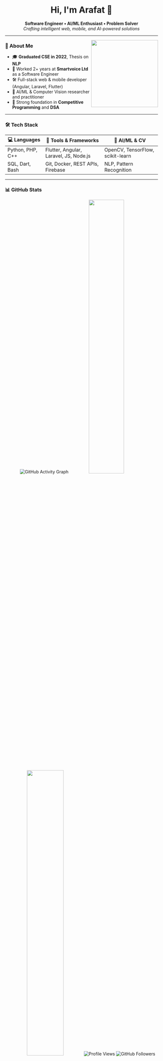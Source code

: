<!---
Arafat6462/Arafat6462 is a ✨ special ✨ repository because its `README.md` (this file) appears on your GitHub profile.
You can click the Preview link to take a look at your changes.
--->
<h1 align="center">Hi, I'm Arafat 👋</h1>
<p align="center">
  <strong>Software Engineer • AI/ML Enthusiast • Problem Solver</strong><br>
  <em>Crafting intelligent web, mobile, and AI-powered solutions</em>
</p>

---

<img align="right" src="https://media.giphy.com/media/qgQUggAC3Pfv687qPC/giphy.gif" width="220"/>

### 💼 About Me

- 🎓 **Graduated CSE in 2022**, Thesis on **NLP**
- 🏢 Worked 2+ years at **Smartvoice Ltd** as a Software Engineer
- 🛠️ Full-stack web & mobile developer (Angular, Laravel, Flutter)
- 🤖 AI/ML & Computer Vision researcher and practitioner
- 🧠 Strong foundation in **Competitive Programming** and **DSA**

---

### 🛠️ Tech Stack

| 💻 Languages     | 🧰 Tools & Frameworks              | 🧠 AI/ML & CV     |
|------------------|------------------------------------|------------------|
| Python, PHP, C++ | Flutter, Angular, Laravel, JS, Node.js | OpenCV, TensorFlow, scikit-learn |
| SQL, Dart, Bash  | Git, Docker, REST APIs, Firebase   | NLP, Pattern Recognition |

---

### 📊 GitHub Stats

<p align="center">
  <img src="https://github-readme-activity-graph.vercel.app/graph?username=Arafat6462&theme=react-dark&hide_border=true&area=true" alt="GitHub Activity Graph" />
  <img src="https://github-readme-stats.vercel.app/api/top-langs/?username=Arafat6462&layout=compact&theme=radical&hide_border=true" width="48%" />
  <img src="https://github-readme-streak-stats.herokuapp.com/?user=Arafat6462&theme=tokyonight" width="49%" />
  <img src="https://komarev.com/ghpvc/?username=Arafat6462&label=Profile%20Views&color=0e75b6&style=flat-square" alt="Profile Views" />
  <img src="https://img.shields.io/github/followers/Arafat6462?label=Followers&style=flat-square" alt="GitHub Followers" />
  <img src="https://img.shields.io/github/stars/Arafat6462?label=Stars&style=flat-square" alt="GitHub Stars" />
</p>

---

### 🚀 Featured Projects

<!---
- 🔍 [**SmartVoice AI Bot**](#) – Voice-based AI assistant with NLP
- 🧠 [**VisionX**](#) – Real-time object detection using Python & OpenCV
- 📱 [**FeelingsBox App**](#) – Emotion tracking mobile app (Flutter)
--->

---

### 📬 Connect with Me

<p align="center">
  <a href="https://www.linkedin.com/in/Arafat6462"><img src="https://img.shields.io/badge/-LinkedIn-blue?style=flat-square&logo=Linkedin&logoColor=white" /></a>
  <a href="mailto:arafat6462@gmail.com"><img src="https://img.shields.io/badge/-Email-red?style=flat-square&logo=Gmail&logoColor=white" /></a>
  <a href="https://github.com/Arafat6462"><img src="https://img.shields.io/badge/-GitHub-black?style=flat-square&logo=GitHub&logoColor=white" /></a>
</p>

---

### 📖 Fun Life Hack 💡

```python
if heart.lost():
    return_to("fitrah")
